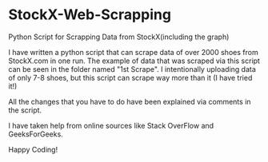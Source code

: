 # StockX-Web-Scrapping
Python Script for Scrapping Data from StockX(including the graph)

I have written a python script that can scrape data of over 2000 shoes from StockX.com in one run. The example of data that was scraped via this script can be seen in the folder named "1st Scrape". I intentionally uploading data of only 7-8 shoes, but this script can scrape way more than it (I have tried it!)

All the changes that you have to do have been explained via comments in the script. 

I have taken help from online sources like Stack OverFlow and GeeksForGeeks. 

Happy Coding!
